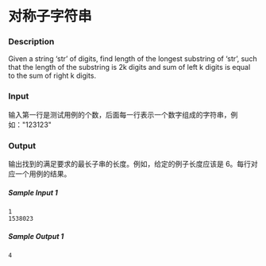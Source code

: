 # 对称子字符串

### Description

Given a string ‘str’ of digits, find length of the longest substring of ‘str’, such that the length of the substring is 2k digits and sum of left k digits is equal to the sum of right k digits.

### Input

输入第一行是测试用例的个数，后面每一行表示一个数字组成的字符串，例如："123123"

### Output

输出找到的满足要求的最长子串的长度。例如，给定的例子长度应该是 6。每行对应一个用例的结果。

##### Sample Input 1 

```
1
1538023
```

##### Sample Output 1

```
4
```
